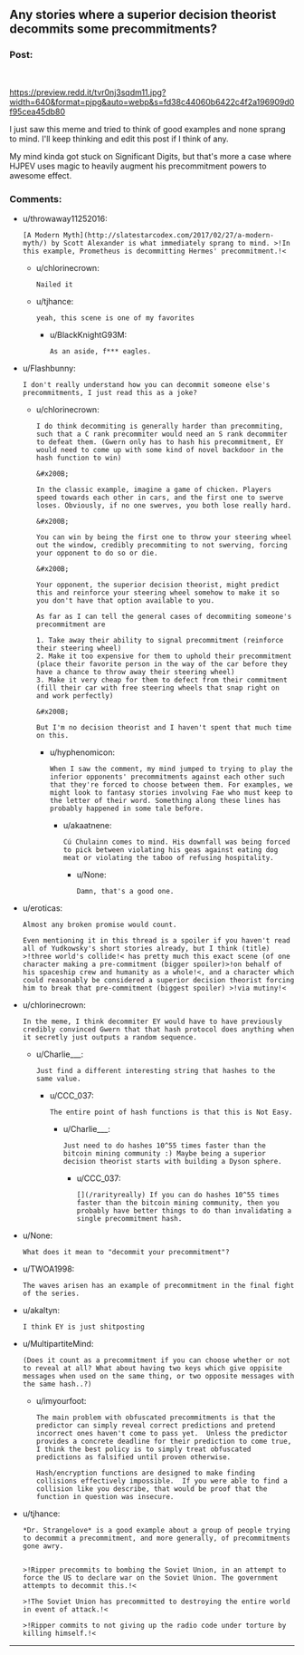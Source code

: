 ## Any stories where a superior decision theorist decommits some precommitments?

### Post:

&#x200B;

https://preview.redd.it/tvr0nj3sqdm11.jpg?width=640&format=pjpg&auto=webp&s=fd38c44060b6422c4f2a196909d0f95cea45db80

I just saw this meme and tried to think of good examples and none sprang to mind. I'll keep thinking and edit this post if I think of any.  


My mind kinda got stuck on Significant Digits, but that's more a case where HJPEV uses magic to heavily augment his precommitment powers to awesome effect.

### Comments:

- u/throwaway11252016:
  ```
  [A Modern Myth](http://slatestarcodex.com/2017/02/27/a-modern-myth/) by Scott Alexander is what immediately sprang to mind. >!In this example, Prometheus is decommitting Hermes' precommitment.!<
  ```

  - u/chlorinecrown:
    ```
    Nailed it
    ```

  - u/tjhance:
    ```
    yeah, this scene is one of my favorites
    ```

    - u/BlackKnightG93M:
      ```
      As an aside, f*** eagles.
      ```

- u/Flashbunny:
  ```
  I don't really understand how you can decommit someone else's precommitments, I just read this as a joke?
  ```

  - u/chlorinecrown:
    ```
    I do think decommiting is generally harder than precommiting, such that a C rank precommiter would need an S rank decommiter to defeat them. (Gwern only has to hash his precommitment, EY would need to come up with some kind of novel backdoor in the hash function to win)

    &#x200B;

    In the classic example, imagine a game of chicken. Players speed towards each other in cars, and the first one to swerve loses. Obviously, if no one swerves, you both lose really hard.

    &#x200B;

    You can win by being the first one to throw your steering wheel out the window, credibly precommiting to not swerving, forcing your opponent to do so or die.

    &#x200B;

    Your opponent, the superior decision theorist, might predict this and reinforce your steering wheel somehow to make it so you don't have that option available to you.

    As far as I can tell the general cases of decommiting someone's precommitment are

    1. Take away their ability to signal precommitment (reinforce their steering wheel)
    2. Make it too expensive for them to uphold their precommitment (place their favorite person in the way of the car before they have a chance to throw away their steering wheel)
    3. Make it very cheap for them to defect from their commitment (fill their car with free steering wheels that snap right on and work perfectly)

    &#x200B;

    But I'm no decision theorist and I haven't spent that much time on this.
    ```

    - u/hyphenomicon:
      ```
      When I saw the comment, my mind jumped to trying to play the inferior opponents' precommitments against each other such that they're forced to choose between them. For examples, we might look to fantasy stories involving Fae who must keep to the letter of their word. Something along these lines has probably happened in some tale before.
      ```

      - u/akaatnene:
        ```
        Cú Chulainn comes to mind. His downfall was being forced to pick between violating his geas against eating dog meat or violating the taboo of refusing hospitality.
        ```

        - u/None:
          ```
          Damn, that's a good one.
          ```

- u/eroticas:
  ```
  Almost any broken promise would count. 

  Even mentioning it in this thread is a spoiler if you haven't read all of Yudkowsky's short stories already, but I think (title) >!three world's collide!< has pretty much this exact scene (of one character making a pre-commitment (bigger spoiler)>!on behalf of his spaceship crew and humanity as a whole!<, and a character which could reasonably be considered a superior decision theorist forcing him to break that pre-commitment (biggest spoiler) >!via mutiny!<
  ```

- u/chlorinecrown:
  ```
  In the meme, I think decommiter EY would have to have previously credibly convinced Gwern that that hash protocol does anything when it secretly just outputs a random sequence.
  ```

  - u/Charlie___:
    ```
    Just find a different interesting string that hashes to the same value.
    ```

    - u/CCC_037:
      ```
      The entire point of hash functions is that this is Not Easy.
      ```

      - u/Charlie___:
        ```
        Just need to do hashes 10^55 times faster than the bitcoin mining community :) Maybe being a superior decision theorist starts with building a Dyson sphere.
        ```

        - u/CCC_037:
          ```
          [](/rarityreally) If you can do hashes 10^55 times faster than the bitcoin mining community, then you probably have better things to do than invalidating a single precommitment hash.
          ```

- u/None:
  ```
  What does it mean to "decommit your precommitment"?
  ```

- u/TWOA1998:
  ```
  The waves arisen has an example of precommitment in the final fight of the series.
  ```

- u/akaltyn:
  ```
  I think EY is just shitposting
  ```

- u/MultipartiteMind:
  ```
  (Does it count as a precommitment if you can choose whether or not to reveal at all? What about having two keys which give oppisite messages when used on the same thing, or two opposite messages with the same hash..?)
  ```

  - u/imyourfoot:
    ```
    The main problem with obfuscated precommitments is that the predictor can simply reveal correct predictions and pretend incorrect ones haven't come to pass yet.  Unless the predictor provides a concrete deadline for their prediction to come true, I think the best policy is to simply treat obfuscated predictions as falsified until proven otherwise.

    Hash/encryption functions are designed to make finding collisions effectively impossible.  If you were able to find a collision like you describe, that would be proof that the function in question was insecure.
    ```

- u/tjhance:
  ```
  *Dr. Strangelove* is a good example about a group of people trying to decommit a precommitment, and more generally, of precommitments gone awry.


  >!Ripper precommits to bombing the Soviet Union, in an attempt to force the US to declare war on the Soviet Union. The government attempts to decommit this.!<

  >!The Soviet Union has precommitted to destroying the entire world in event of attack.!<

  >!Ripper commits to not giving up the radio code under torture by killing himself.!<
  ```

---

